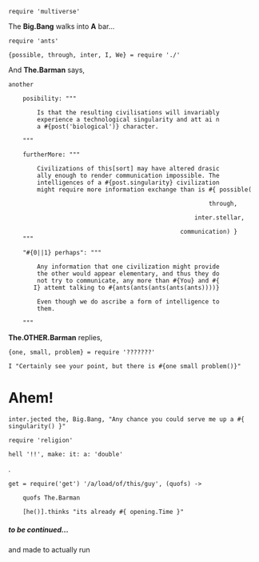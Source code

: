     require 'multiverse'

The __Big.Bang__ walks into __A__ bar...
    
    require 'ants'

    {possible, through, inter, I, We} = require './'

And __The.Barman__ says,

    another 

        posibility: """

            Is that the resulting civilisations will invariably
            experience a technological singularity and att ai n
            a #{post('biological')} character.

        """

        furtherMore: """

            Civilizations of this[sort] may have altered drasic
            ally enough to render communication impossible. The
            intelligences of a #{post.singularity} civilization
            might require more information exchange than is #{ possible(
                                                                
                                                            through,
                                                      
                                                        inter.stellar,
                                                 
                                                    communication) }
        """

        "#{0||1} perhaps": """

            Any information that one civilization might provide
            the other would appear elementary, and thus they do
            not try to communicate, any more than #{You} and #{
           I} attemt talking to #{ants(ants(ants(ants(ants))))}

            Even though we do ascribe a form of intelligence to
            them.

        """

__The.OTHER.Barman__ replies,

    {one, small, problem} = require '???????'

    I "Certainly see your point, but there is #{one small problem()}"


# Ahem!

    inter.jected the, Big.Bang, "Any chance you could serve me up a #{ singularity() }"

    require 'religion'

    hell '!!', make: it: a: 'double'

.

    get = require('get') '/a/load/of/this/guy', (quofs) ->

        quofs The.Barman

        [he()].thinks "its already #{ opening.Time }"




##### to be continued...

and made to actually run